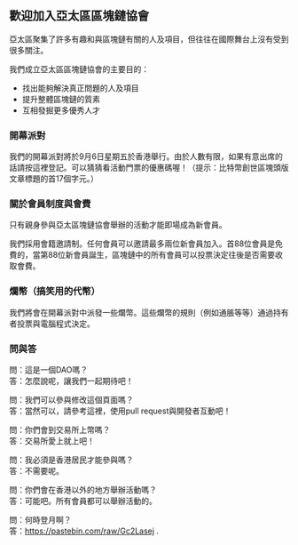 ## 歡迎加入亞太區區塊鏈協會

亞太區聚集了許多有趣和與區塊鏈有關的人及項目，但往往在國際舞台上沒有受到很多關注。  

我們成立亞太區區塊鏈協會的主要目的：  
- 找出能夠解決真正問題的人及項目  
- 提升整體區塊鏈的質素 
- 互相發掘更多優秀人才  

### 開幕派對
我們的開幕派對將於9月6日星期五於香港舉行。由於人數有限，如果有意出席的話請按這裡登記。可以猜猜看活動門票的優惠碼喔！（提示：比特幣創世區塊頭版文章標題的首17個字元。）

### 關於會員制度與會費
只有親身參與亞太區塊鏈協會舉辦的活動才能即場成為新會員。  

我們採用會籍邀請制。任何會員可以邀請最多兩位新會員加入。首88位會員是免費的，當第88位新會員誕生，區塊鏈中的所有會員可以投票決定往後是否需要收取會費。

### 爛幣（搞笑用的代幣）
我們將會在開幕派對中派發一些爛幣。這些爛幣的規則（例如通脹等等）通過持有者投票與電腦程式決定。

### 問與答
問：這是一個DAO嗎？  
答：怎麼說呢，讓我們一起期待吧！  

問：我們可以參與修改這個頁面嗎？  
答：當然可以，請參考這裡，使用pull request與開發者互動吧！  

問：你們會到交易所上幣嗎？  
答：交易所愛上就上吧！  

問：我必須是香港居民才能參與嗎？  
答：不需要呢。  

問：你們會在香港以外的地方舉辦活動嗎？  
答：可能吧。所有會員都可以舉辦活動的。  

問：何時登月啊？  
答：https://pastebin.com/raw/Gc2Lasej . 
